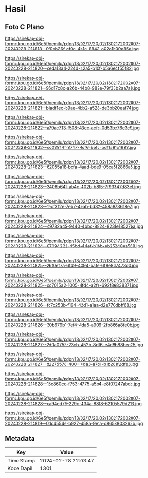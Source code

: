 # Hasil

## Foto C Plano

https://sirekap-obj-formc.kpu.go.id/6e5f/pemilu/pdpr/13/02/17/20/02/1302172002007-20240228-214818--9f9eb26f-cf0e-4b1e-8843-a02a1b09d85d.jpg

https://sirekap-obj-formc.kpu.go.id/6e5f/pemilu/pdpr/13/02/17/20/02/1302172002007-20240228-214820--ceda13a4-224d-42a5-b10f-b5a6e4f55f82.jpg

https://sirekap-obj-formc.kpu.go.id/6e5f/pemilu/pdpr/13/02/17/20/02/1302172002007-20240228-214821--96d17c8c-a26b-44b8-982e-79f33b2aa7a8.jpg

https://sirekap-obj-formc.kpu.go.id/6e5f/pemilu/pdpr/13/02/17/20/02/1302172002007-20240228-214821--b1adf1ec-b9ae-4bb2-a528-de3bb20eaf74.jpg

https://sirekap-obj-formc.kpu.go.id/6e5f/pemilu/pdpr/13/02/17/20/02/1302172002007-20240228-214822--a79ac713-f508-43cc-acfc-0d53be76c3c9.jpg

https://sirekap-obj-formc.kpu.go.id/6e5f/pemilu/pdpr/13/02/17/20/02/1302172002007-20240228-214822--dc03814f-8747-4cf6-befc-ad11a81c1983.jpg

https://sirekap-obj-formc.kpu.go.id/6e5f/pemilu/pdpr/13/02/17/20/02/1302172002007-20240228-214823--62055a18-bcfa-4aad-bde9-05ca5f2866a5.jpg

https://sirekap-obj-formc.kpu.go.id/6e5f/pemilu/pdpr/13/02/17/20/02/1302172002007-20240228-214823--3406b641-ab4c-402b-b8f5-7f93347d83ef.jpg

https://sirekap-obj-formc.kpu.go.id/6e5f/pemilu/pdpr/13/02/17/20/02/1302172002007-20240228-214823--1ecf3f2e-7eb7-4eab-bd32-458a873618e7.jpg

https://sirekap-obj-formc.kpu.go.id/6e5f/pemilu/pdpr/13/02/17/20/02/1302172002007-20240228-214824--49782a45-9440-4bbc-8824-8231e18527ba.jpg

https://sirekap-obj-formc.kpu.go.id/6e5f/pemilu/pdpr/13/02/17/20/02/1302172002007-20240228-214824--87094222-45bd-44ef-b1bb-eb25248ea568.jpg

https://sirekap-obj-formc.kpu.go.id/6e5f/pemilu/pdpr/13/02/17/20/02/1302172002007-20240228-214825--26f0ef7a-6f49-4394-bafe-6f8e8d7473d0.jpg

https://sirekap-obj-formc.kpu.go.id/6e5f/pemilu/pdpr/13/02/17/20/02/1302172002007-20240228-214825--dc7015a2-1005-4fd4-a2fe-692f86838371.jpg

https://sirekap-obj-formc.kpu.go.id/6e5f/pemilu/pdpr/13/02/17/20/02/1302172002007-20240228-214826--fc7c253b-f194-42d1-a1aa-d2e770dbff68.jpg

https://sirekap-obj-formc.kpu.go.id/6e5f/pemilu/pdpr/13/02/17/20/02/1302172002007-20240228-214826--30b679b1-7ef4-4da5-a906-2fb866a8fe0b.jpg

https://sirekap-obj-formc.kpu.go.id/6e5f/pemilu/pdpr/13/02/17/20/02/1302172002007-20240228-214827--2d0a0753-23cb-452b-8d16-e4d8b88bec25.jpg

https://sirekap-obj-formc.kpu.go.id/6e5f/pemilu/pdpr/13/02/17/20/02/1302172002007-20240228-214827--d2275578-4001-4da3-a7d1-b1b281f2dfe3.jpg

https://sirekap-obj-formc.kpu.go.id/6e5f/pemilu/pdpr/13/02/17/20/02/1302172002007-20240228-214828--15c860cd-f753-4775-a5b4-e8f07247abdc.jpg

https://sirekap-obj-formc.kpu.go.id/6e5f/pemilu/pdpr/13/02/17/20/02/1302172002007-20240228-214828--ca94ed79-229c-434a-8818-62105579d213.jpg

https://sirekap-obj-formc.kpu.go.id/6e5f/pemilu/pdpr/13/02/17/20/02/1302172002007-20240228-214819--0dc4554e-b927-458a-9e1a-d8653803263b.jpg


## Metadata

| Key        | Value               |
| ---------- | ------------------- |
| Time Stamp | 2024-02-28 22:03:47 |
| Kode Dapil | 1301                |



